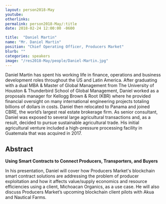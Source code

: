 ```yaml
---
layout: person2018-May
youtube: 
otherlinks: 
permalink: person2018-May/:title
date: 2018-02-24 12:00:00 -0600

title:  "Daniel Martin"
name: "Mr. Daniel Martin"
position: "Chief Operating Officer, Producers Market"
blurb: ""
categories: speakers
image: "/res2018-May/people/Daniel-Martin.jpg"
---
```


Daniel Martin has spent his working life in finance, operations and business development roles throughout the US and Latin America. After graduating with a dual MBA & Master of Global Management from The University of Houston & Thunderbird School of Global Management, Daniel worked as a proposals manager for Kellogg Brown & Root (KBR) where he provided financial oversight on many international engineering projects totaling billions of dollars in costs. Daniel then relocated to Panama and joined CBRE, the world’s largest real estate brokerage firm. As senior consultant, Daniel was exposed to several large agricultural transactions and, as a result, decided to pursue sustainable agricultural trade. His initial agricultural venture included a high-pressure processing facility in Guatemala that was acquired in 2017.

## Abstract

**Using Smart Contracts to Connect Producers, Transporters, and Buyers**

In his presentation, Daniel will cover how Producers Market's blockchain smart contract solutions are addressing the problem of producer exploitation and how it affects value/supply economics and resource efficiencies using a client, Michoacan Organics, as a use case. He will also discuss Producers Market’s upcoming blockchain client pilots with Akua and Nautical Farms.